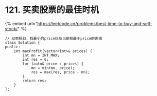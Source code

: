 # 121. 买卖股票的最佳时机

{% embed url="https://leetcode.cn/problems/best-time-to-buy-and-sell-stock/" %}

```
// 动态规划，找最小的price以及当前和最小price的差值
class Solution {
public:
    int maxProfit(vector<int>& prices) {
        int mn = INT_MAX;
        int res = 0;
        for (auto& price : prices) {
            mn = min(mn, price);
            res = max(res, price - mn);
        }
        return res;
    }
};
```
